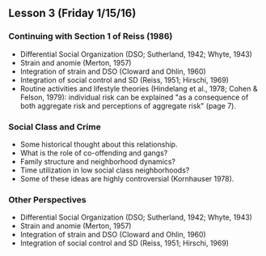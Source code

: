 ## Lesson 3 (Friday 1/15/16)

### Continuing with Section 1 of Reiss (1986)

* Differential Social Organization (DSO; Sutherland, 1942; Whyte, 1943)
* Strain and anomie (Merton, 1957)
* Integration of strain and DSO (Cloward and Ohlin, 1960)
* Integration of social control and SD (Reiss, 1951; Hirschi, 1969)
* Routine activities and lifestyle theories (Hindelang et al., 1978; Cohen & Felson, 1979): individual risk can be explained "as a consequence of both
aggregate risk and perceptions of aggregate risk" (page 7).

### Social Class and Crime

* Some historical thought about this relationship.
* What is the role of co-offending and gangs? 
* Family structure and neighborhood dynamics?
* Time utilization in low social class neighborhoods? 
* Some of these ideas are highly controversial (Kornhauser 1978).

### Other Perspectives

* Differential Social Organization (DSO; Sutherland, 1942; Whyte, 1943)
* Strain and anomie (Merton, 1957)
* Integration of strain and DSO (Cloward and Ohlin, 1960)
* Integration of social control and SD (Reiss, 1951; Hirschi, 1969)
